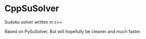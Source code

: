 CppSuSolver
===========

Sudoko solver written in c++

Based on PySuSolver, But will hopefully be cleaner and much faster.
